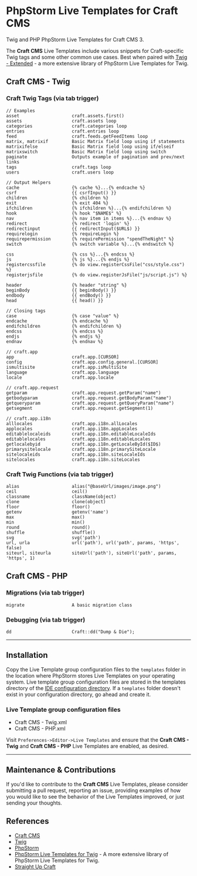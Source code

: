 # PhpStorm Live Templates for Craft CMS

Twig and PHP PhpStorm Live Templates for Craft CMS 3.

The **Craft CMS** Live Templates include various snippets for Craft-specific Twig tags and some other common use cases. Best when paired with [Twig - Extended](https://github.com/BarrelStrength/PhpStorm-Live-Templates-Twig-Extended) - a more extensive library of PhpStorm Live Templates for Twig.

## Craft CMS - Twig

### Craft Twig Tags (via tab trigger)

    // Examples
    asset                    craft.assets.first()
    assets                   craft.assets loop
    categories               craft.categories loop
    entries                  craft.entries loop
    feed                     craft.feeds.getFeedItems loop
    matrix, matrixif         Basic Matrix field loop using if statements
    matrixifelse             Basic Matrix field loop using if/elseif
    matrixswitch             Basic Matrix field loop using switch
    paginate                 Outputs example of pagination and prev/next links
    tags                     craft.tags loop
    users                    craft.users loop

    // Output Helpers
    cache                    {% cache %}...{% endcache %}
    csrf                     {{ csrfInput() }}
    children                 {% children %}
    exit                     {% exit 404 %}
    ifchildren               {% ifchildren %}...{% endifchildren %}
    hook                     {% hook "$NAME$" %}
    nav                      {% nav item in items %}...{% endnav %}
    redirect                 {% redirect 'login' %}
    redirectinput            {{ redirectInput($URL$) }}
    requirelogin             {% requireLogin %}
    requirepermission        {% requirePermission "spendTheNight" %}
    switch                   {% switch variable %}...{% endswitch %}

    css                      {% css %}...{% endcss %}
    js                       {% js %}...{% endjs %}
    registercssfile          {% do view.registerCssFile("css/style.css") %}
    registerjsfile           {% do view.registerJsFile("js/script.js") %}

    header                   {% header "string" %}
    beginBody                {{ beginBody() }}
    endbody                  {{ endBody() }}
    head                     {{ head() }}

    // Closing tags
    case                     {% case "value" %}
    endcache                 {% endcache %}
    endifchildren            {% endifchildren %}
    endcss                   {% endcss %}
    endjs                    {% endjs %}
    endnav                   {% endnav %}

    // craft.app
    app                      craft.app.[CURSOR]
    config                   craft.app.config.general.[CURSOR]
    ismultisite              craft.app.isMultiSite
    language                 craft.app.language
    locale                   craft.app.locale

    // craft.app.request
    getparam                 craft.app.request.getParam("name")
    getbodyparam             craft.app.request.getBodyParam("name")
    getqueryparam            craft.app.request.getQueryParam("name")
    getsegment               craft.app.request.getSegment(1)

    // craft.app.i18n
    alllocales               craft.app.i18n.allLocales
    applocales               craft.app.i18n.appLocales
    editablelocaleids        craft.app.i18n.editableLocaleIds
    editablelocales          craft.app.i18n.editableLocales
    getlocalebyid            craft.app.i18n.getLocaleById($ID$)
    primarysitelocale        craft.app.i18n.primarySiteLocale
    sitelocaleids            craft.app.i18n.siteLocaleIds
    sitelocales              craft.app.i18n.siteLocales

### Craft Twig Functions (via tab trigger)

    alias                    alias("@baseUrl/images/image.png")
    ceil                     ceil()
    classname                className(object)
    clone                    clone(object)
    floor                    floor()
    getenv                   getenv('name')
    max                      max()
    min                      min()
    round                    round()
    shuffle                  shuffle()
    svg                      svg('path')
    url, urla                url('path'), url('path', params, 'https', false)
    siteurl, siteurla        siteUrl('path'), siteUrl('path', params, 'https', 1)

## Craft CMS - PHP

### Migrations (via tab trigger)

    migrate                  A basic migration class

### Debugging (via tab trigger)

    dd                       Craft::dd("Dump & Die");

----

## Installation

Copy the Live Template group configuration files to the `templates` folder in the location where PhpStorm stores Live Templates on your operating system. Live template group configuration files are stored in the templates directory of the [IDE configuration directory](https://www.jetbrains.com/help/phpstorm/tuning-the-ide.html#config-directory). If a `templates` folder doesn't exist in your configuration directory, go ahead and create it.

### Live Template group configuration files

- Craft CMS - Twig.xml
- Craft CMS - PHP.xml

Visit `Preferences->Editor->Live Templates` and ensure that the **Craft CMS - Twig** and **Craft CMS - PHP** Live Templates are enabled, as desired.

----

## Maintenance & Contributions

If you'd like to contribute to the **Craft CMS** Live Templates, please consider submitting a pull request, reporting an issue, providing examples of how you would like to see the behavior of the Live Templates improved, or just sending your thoughts.

## References

- [Craft CMS](https://craftcms.com/)
- [Twig](http://www.twig-project.org/)
- [PhpStorm](https://www.jetbrains.com/phpstorm/)
- [PhpStorm Live Templates for Twig](https://github.com/BarrelStrength/PhpStorm-Live-Templates-Twig-Extended) - A more extensive library of PhpStorm Live Templates for Twig.
- [Straight Up Craft](https://straightupcraft.com)
